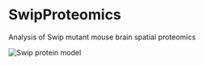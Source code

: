 # SwipProteomics

Analysis of Swip mutant mouse brain spatial proteomics

![Swip protein model](./models/Swip.gif)

